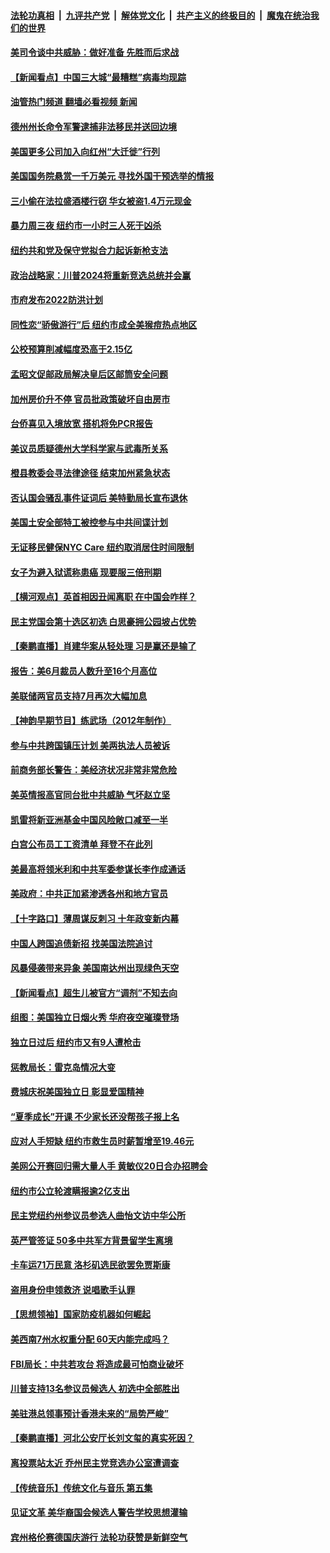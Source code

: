 ####  [法轮功真相](../../../../basic/blob/master/README.md?t=07081831) &nbsp;|&nbsp; [九评共产党](../../../../9ping.md/blob/master/README.md?t=07081831) &nbsp;|&nbsp; [解体党文化](../../../../jtdwh.md/blob/master/README.md?t=07081831)  &nbsp;|&nbsp; [共产主义的终极目的](../../../../gczydzjmd.md/blob/master/README.md?t=07081831) &nbsp;|&nbsp; [魔鬼在统治我们的世界](../../../../mgztzwmdsj.md/blob/master/README.md?t=07081831) 

#### [美司令谈中共威胁：做好准备 先胜而后求战](../pages/nsc412/n13776303.md?t=07081831) 

#### [【新闻看点】中国三大城“最糟糕”病毒均现踪](../pages/nsc412/n13775992.md?t=07081831) 

#### [油管热门频道 翻墙必看视频 新闻](http://45.76.130.85:81/youtube.html?07081831)

#### [德州州长命令军警逮捕非法移民并送回边境](../pages/nsc412/n13776103.md?t=07081831) 

#### [美国更多公司加入向红州“大迁徙”行列](../pages/nsc412/n13776060.md?t=07081831) 

#### [美国国务院悬赏一千万美元 寻找外国干预选举的情报](../pages/nsc412/n13776196.md?t=07081831) 

#### [三小偷在法拉盛酒楼行窃 华女被盗1.4万元现金](../pages/nsc412/n13776189.md?t=07081831) 

#### [暴力周三夜 纽约市一小时三人死于凶杀](../pages/nsc412/n13776145.md?t=07081831) 

#### [纽约共和党及保守党拟合力起诉新枪支法](../pages/nsc412/n13776165.md?t=07081831) 

#### [政治战略家：川普2024将重新竞选总统并会赢](../pages/nsc412/n13776180.md?t=07081831) 

#### [市府发布2022防洪计划](../pages/nsc412/n13776183.md?t=07081831) 

#### [同性恋“骄傲游行”后  纽约市成全美猴痘热点地区](../pages/nsc412/n13776186.md?t=07081831) 

#### [公校预算削减幅度恐高于2.15亿](../pages/nsc412/n13776187.md?t=07081831) 

#### [孟昭文促邮政局解决皇后区邮筒安全问题](../pages/nsc412/n13776194.md?t=07081831) 

#### [加州房价升不停 官员批政策破坏自由房市](../pages/nsc412/n13776097.md?t=07081831) 

#### [台侨喜见入境放宽 搭机将免PCR报告](../pages/nsc412/n13776086.md?t=07081831) 

#### [美议员质疑德州大学科学家与武毒所关系](../pages/nsc412/n13775988.md?t=07081831) 

#### [橙县教委会寻法律途径 结束加州紧急状态](../pages/nsc412/n13776067.md?t=07081831) 

#### [否认国会骚乱事件证词后 美特勤局长宣布退休](../pages/nsc412/n13775927.md?t=07081831) 

#### [美国土安全部特工被控参与中共间谍计划](../pages/nsc412/n13776011.md?t=07081831) 

#### [无证移民健保NYC Care 纽约取消居住时间限制](../pages/nsc412/n13775371.md?t=07081831) 

#### [女子为避入狱谎称患癌 现要服三倍刑期](../pages/nsc412/n13775978.md?t=07081831) 

#### [【横河观点】英首相因丑闻离职 在中国会咋样？](../pages/nsc412/n13776001.md?t=07081831) 

#### [民主党国会第十选区初选 白思豪拥公园坡占优势](../pages/nsc412/n13775335.md?t=07081831) 

#### [【秦鹏直播】肖建华案从轻处理 习是赢还是输了](../pages/nsc412/n13775993.md?t=07081831) 

#### [报告：美6月裁员人数升至16个月高位](../pages/nsc412/n13775962.md?t=07081831) 

#### [美联储两官员支持7月再次大幅加息](../pages/nsc412/n13775983.md?t=07081831) 

#### [【神韵早期节目】练武场（2012年制作）](../pages/nsc412/n13775738.md?t=07081831) 

#### [参与中共跨国镇压计划 美两执法人员被诉](../pages/nsc412/n13775954.md?t=07081831) 

#### [前商务部长警告：美经济状况非常非常危险](../pages/nsc412/n13775773.md?t=07081831) 

#### [美英情报高官同台批中共威胁 气坏赵立坚](../pages/nsc412/n13775893.md?t=07081831) 

#### [凯雷将新亚洲基金中国风险敞口减至一半](../pages/nsc412/n13775841.md?t=07081831) 

#### [白宫公布员工工资清单 拜登不在此列](../pages/nsc412/n13775794.md?t=07081831) 

#### [美最高将领米利和中共军委参谋长李作成通话](../pages/nsc412/n13775801.md?t=07081831) 

#### [美政府：中共正加紧渗透各州和地方官员](../pages/nsc412/n13775749.md?t=07081831) 

#### [【十字路口】薄周谋反刺习 十年政变新内幕](../pages/nsc412/n13775776.md?t=07081831) 

#### [中国人跨国追债新招 找美国法院追讨](../pages/nsc412/n13775374.md?t=07081831) 

#### [风暴侵袭带来异象 美国南达州出现绿色天空](../pages/nsc412/n13775578.md?t=07081831) 

#### [【新闻看点】超生儿被官方“调剂”不知去向](../pages/nsc412/n13775014.md?t=07081831) 

#### [组图：美国独立日烟火秀 华府夜空璀璨登场](../pages/nsc412/n13774797.md?t=07081831) 

#### [独立日过后 纽约市又有9人遭枪击](../pages/nsc412/n13775331.md?t=07081831) 

#### [惩教局长：雷克岛情况大变](../pages/nsc412/n13775366.md?t=07081831) 

#### [费城庆祝美国独立日 彰显爱国精神](../pages/nsc412/n13775347.md?t=07081831) 

#### [“夏季成长”开课 不少家长还没帮孩子报上名](../pages/nsc412/n13775341.md?t=07081831) 

#### [应对人手短缺  纽约市救生员时薪暂增至19.46元](../pages/nsc412/n13775338.md?t=07081831) 

#### [美网公开赛回归需大量人手 黄敏仪20日合办招聘会](../pages/nsc412/n13775343.md?t=07081831) 

#### [纽约市公立轮渡瞒报逾2亿支出](../pages/nsc412/n13775368.md?t=07081831) 

#### [民主党纽约州参议员参选人曲怡文访中华公所](../pages/nsc412/n13775376.md?t=07081831) 

#### [英严管签证 50多中共军方背景留学生离境](../pages/nsc412/n13775291.md?t=07081831) 

#### [卡车运71万民意 洛杉矶选民欲罢免贾斯康](../pages/nsc412/n13775279.md?t=07081831) 

#### [盗用身份申领救济 说唱歌手认罪](../pages/nsc412/n13775268.md?t=07081831) 

#### [【思想领袖】国家防疫机器如何崛起](../pages/nsc412/n13761024.md?t=07081831) 

#### [美西南7州水权重分配 60天内能完成吗？](../pages/nsc412/n13775190.md?t=07081831) 

#### [FBI局长：中共若攻台 将造成最可怕商业破坏](../pages/nsc412/n13775202.md?t=07081831) 

#### [川普支持13名参议员候选人 初选中全部胜出](../pages/nsc412/n13775101.md?t=07081831) 

#### [美驻港总领事预计香港未来的“局势严峻”](../pages/nsc412/n13775161.md?t=07081831) 

#### [【秦鹏直播】河北公安厅长刘文玺的真实死因？](../pages/nsc412/n13775180.md?t=07081831) 

#### [离投票站太近 乔州民主党竞选办公室遭调查](../pages/nsc412/n13775068.md?t=07081831) 

#### [【传统音乐】传统文化与音乐 第五集](../pages/nsc412/n13775158.md?t=07081831) 

#### [见证文革 美华裔国会候选人警告学校思想灌输](../pages/nsc412/n13775021.md?t=07081831) 

#### [宾州格伦赛德国庆游行 法轮功获赞是新鲜空气](../pages/nsc412/n13775086.md?t=07081831) 

<img src='http://gfw-breaker.win/goodnews/indexes/nsc412.md' width='0px' height='0px'/>
